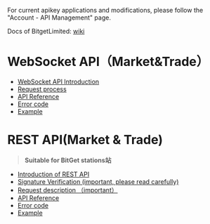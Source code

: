  For current apikey applications and modifications, please follow the "Account - API Management" page.
 
 Docs of BitgetLimited: [wiki](https://github.com/BitgetLimited/API_Docs_en/wiki)
 
 # WebSocket API（Market&Trade）<br>
 
 * [WebSocket API Introduction](https://github.com/BitgetLimited/API_Docs_en/wiki/WS_introduction)
 * [Request process](https://github.com/BitgetLimited/API_Docs_en/wiki/WS_request)
 * [API Reference](https://github.com/BitgetLimited/API_Docs_en/wiki/WS_api_reference)
 * [Error code](https://github.com/BitgetLimited/API_Docs_en/wiki/WS_error_code)
 * [Example](https://github.com/BitgetLimited?tab=repositories)

 # REST API(Market & Trade) <br>
 >  **Suitable for BitGet stations站**<br>

* [Introduction of REST API](https://github.com/BitgetLimited/API_Docs_en/wiki/REST_introduction)<br>
* [Signature Verification (important, please read carefully)](https://github.com/BitgetLimited/API_Docs_en/wiki/REST_authentication)<br>
* [Request description （important）](https://github.com/BitgetLimited/API_Docs_en/wiki/REST_request)<br>
* [API Reference](https://github.com/BitgetLimited/API_Docs_en/wiki/REST_api_reference)<br>
* [Error code](https://github.com/BitgetLimited/API_Docs_en/wiki/REST_error_code)<br>
* [Example](https://github.com/BitgetLimited/Exchange_API)<br>
